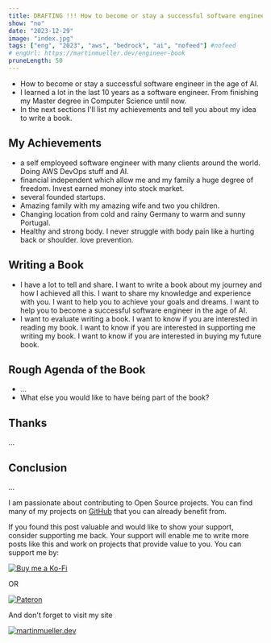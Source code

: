 ```yaml
---
title: DRAFTING !!! How to become or stay a successful software engineer in the age of AI
show: "no"
date: "2023-12-29"
image: "index.jpg"
tags: ["eng", "2023", "aws", "bedrock", "ai", "nofeed"] #nofeed
# engUrl: https://martinmueller.dev/engineer-book
pruneLength: 50
---
```


* How to become or stay a successful software engineer in the age of AI.
* I learned a lot in the last 10 years as a software engineer. From finishing my Master degree in Computer Science until now. 
* In the next sections I'll list my achievements and tell you about my idea to write a book.

## My Achievements

* a self employeed software engineer with many clients around the world. Doing AWS DevOps stuff and AI.
* financial independent which allow me and my family a huge degree of freedom. Invest earned money into stock market.
* several founded startups.
* Amazing family with my amazing wife and two you children.
* Changing location from cold and rainy Germany to warm and sunny Portugal.
* Healthy and strong body. I never struggle with body pain like a hurting back or shoulder. love prevention.

## Writing a Book

* I have a lot to tell and share. I want to write a book about my journey and how I achieved all this. I want to share my knowledge and experience with you. I want to help you to achieve your goals and dreams. I want to help you to become a successful software engineer in the age of AI.
* I want to evaluate writing a book. I want to know if you are interested in reading my book. I want to know if you are interested in supporting me writing my book. I want to know if you are interested in buying my future book.

## Rough Agenda of the Book

* ...
* What else you would like to have being part of the book?

## Thanks

...

## Conclusion

...

I am passionate about contributing to Open Source projects. You can find many of my projects on [GitHub](https://github.com/mmuller88) that you can already benefit from.

If you found this post valuable and would like to show your support, consider supporting me back. Your support will enable me to write more posts like this and work on projects that provide value to you. You can support me by:

[![Buy me a Ko-Fi](https://storage.ko-fi.com/cdn/useruploads/png_d554a01f-60f0-4969-94d1-7b69f3e28c2fcover.jpg?v=69a332f2-b808-4369-8ba3-dae0d1100dd4)](https://ko-fi.com/T6T1BR59W)

OR

[![Pateron](https://theastrologypodcast.com/wp-content/uploads/2015/06/become-my-patron-05.jpg)](https://www.patreon.com/bePatron?u=29010217)

And don't forget to visit my site

[![martinmueller.dev](https://martinmueller.dev/static/84caa5292a6d0c37c48ae280d04b5fa6/a7715/joint.jpg)](https://martinmueller.dev/resume)
